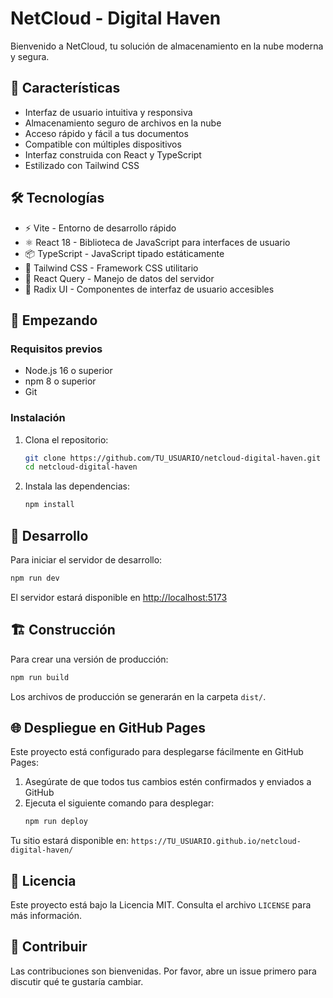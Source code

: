# NetCloud - Digital Haven

Bienvenido a NetCloud, tu solución de almacenamiento en la nube moderna y segura.

## 🚀 Características

- Interfaz de usuario intuitiva y responsiva
- Almacenamiento seguro de archivos en la nube
- Acceso rápido y fácil a tus documentos
- Compatible con múltiples dispositivos
- Interfaz construida con React y TypeScript
- Estilizado con Tailwind CSS

## 🛠️ Tecnologías

- ⚡ Vite - Entorno de desarrollo rápido
- ⚛️ React 18 - Biblioteca de JavaScript para interfaces de usuario
- 📦 TypeScript - JavaScript tipado estáticamente
- 🎨 Tailwind CSS - Framework CSS utilitario
- 🔄 React Query - Manejo de datos del servidor
- 🎯 Radix UI - Componentes de interfaz de usuario accesibles

## 🚀 Empezando

### Requisitos previos

- Node.js 16 o superior
- npm 8 o superior
- Git

### Instalación

1. Clona el repositorio:
   ```sh
   git clone https://github.com/TU_USUARIO/netcloud-digital-haven.git
   cd netcloud-digital-haven
   ```

2. Instala las dependencias:
   ```sh
   npm install
   ```

## 🚦 Desarrollo

Para iniciar el servidor de desarrollo:

```sh
npm run dev
```

El servidor estará disponible en [http://localhost:5173](http://localhost:5173)

## 🏗️ Construcción

Para crear una versión de producción:

```sh
npm run build
```

Los archivos de producción se generarán en la carpeta `dist/`.

## 🌐 Despliegue en GitHub Pages

Este proyecto está configurado para desplegarse fácilmente en GitHub Pages:

1. Asegúrate de que todos tus cambios estén confirmados y enviados a GitHub
2. Ejecuta el siguiente comando para desplegar:
   ```sh
   npm run deploy
   ```

Tu sitio estará disponible en:
`https://TU_USUARIO.github.io/netcloud-digital-haven/`

## 📝 Licencia

Este proyecto está bajo la Licencia MIT. Consulta el archivo `LICENSE` para más información.

## 🤝 Contribuir

Las contribuciones son bienvenidas. Por favor, abre un issue primero para discutir qué te gustaría cambiar.
